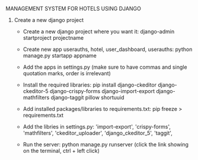 MANAGEMENT SYSTEM FOR HOTELS USING DJANGO 

1. Create a new django project
      * Create a new django project where you want it: django-admin startproject projectname

      * Create new app userauths, hotel, user_dashboard, userauths: python manage.py startapp appname

      * Add the apps in settings.py (make sure to have commas and single quotation marks, order is irrelevant)
        
      * Install the required libraries: pip install django-ckeditor django-ckeditor-5 django-crispy-forms     django-import-export django-mathfilters django-taggit pillow shortuuid
      * Add installed packages/libraries to requirements.txt: pip freeze > requirements.txt 
      * Add the libries in settings.py: 'import-export', 'crispy-forms', 'mathfilters', 'ckeditor_uploader', 'django_ckeditor_5', 'taggit',
      * Run the server: python manage.py runserver (click the link showing on the terminal, ctrl + left click)
      

   
